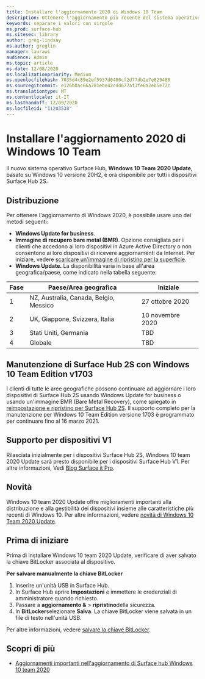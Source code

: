 ```yaml
---
title: Installare l'aggiornamento 2020 di Windows 10 Team
description: Ottenere l'aggiornamento più recente del sistema operativo Surface Hub, Windows 10 team 2020 Update.
keywords: separare i valori con virgole
ms.prod: surface-hub
ms.sitesec: library
author: greg-lindsay
ms.author: greglin
manager: laurawi
audience: Admin
ms.topic: article
ms.date: 12/08/2020
ms.localizationpriority: Medium
ms.openlocfilehash: 7035d4c89e2ef5937d0480cf2d77db2e7e829488
ms.sourcegitcommit: e126b8ac66a781ebe42cdd677af3fe6a2eb5e72c
ms.translationtype: MT
ms.contentlocale: it-IT
ms.lasthandoff: 12/09/2020
ms.locfileid: "11203538"
---
```

# Installare l'aggiornamento 2020 di Windows 10 Team 

Il nuovo sistema operativo Surface Hub, **Windows 10 Team 2020 Update**, basato su Windows 10 versione 20H2, è ora disponibile per tutti i dispositivi Surface Hub 2S.  

## Distribuzione

Per ottenere l'aggiornamento di Windows 2020, è possibile usare uno dei metodi seguenti:

- **Windows Update for business**.
- **Immagine di recupero bare metal (BMR)**. Opzione consigliata per i clienti che accedono ai loro dispositivi in Azure Active Directory o non consentono ai loro dispositivi di ricevere aggiornamenti da Internet. Per iniziare, vedere [scaricare un'immagine di ripristino per la superficie](https://support.microsoft.com/surfacerecoveryimage).
- **Windows Update.** La disponibilità varia in base all'area geografica/paese, come indicato nella tabella seguente:

| Fase | Paese/Area geografica                         | Iniziale          |
| ----- | -------------------------------------- | ----------------- |
| 1     | NZ, Australia, Canada, Belgio, Messico | 27 ottobre 2020  |
| 2     | UK, Giappone, Svizzera, Italia          | 10 novembre 2020 |
| 3     | Stati Uniti, Germania                            | TBD |
| 4     | Globale                                 | TBD  |

## Manutenzione di Surface Hub 2S con Windows 10 Team Edition v1703 

I clienti di tutte le aree geografiche possono continuare ad aggiornare i loro dispositivi di Surface Hub 2S usando Windows Update for business o usando un'immagine BMR (Bare Metal Recovery), come spiegato in [reimpostazione e ripristino per Surface Hub 2S](surface-hub-2s-recover-reset.md). Il supporto completo per la manutenzione per Windows 10 Team Edition versione 1703 è programmato per continuare fino al 16 marzo 2021.


## Supporto per dispositivi V1 

Rilasciata inizialmente per i dispositivi Surface Hub 2S, Windows 10 team 2020 Update sarà presto disponibile per i dispositivi Surface Hub V1. Per altre informazioni, Vedi [Blog Surface it Pro](https://techcommunity.microsoft.com/t5/surface-it-pro-blog/surface-hub-windows-10-team-2020-update-available-october-27/ba-p/1810739).
 
## Novità

Windows 10 team 2020 Update offre miglioramenti importanti alla distribuzione e alla gestibilità dei dispositivi insieme alle caratteristiche più recenti di Windows 10. Per altre informazioni, vedere [novità di Windows 10 Team 2020 Update](surface-hub-2020-update-whats-new.md).
 
## Prima di iniziare

Prima di installare Windows 10 team 2020 Update, verificare di aver salvato la chiave BitLocker associata al dispositivo. 

**Per salvare manualmente la chiave BitLocker**

1. Inserire un'unità USB in Surface Hub.
2. In Surface Hub aprire **Impostazioni** e immettere le credenziali di amministratore quando richiesto.
3. Passare a **aggiornamento &**  >  **ripristino**della sicurezza.
4. In **BitLocker**selezionare **Salva**. La chiave BitLocker viene salvata in un file di testo nell'unità USB.

Per altre informazioni, vedere [salvare la chiave BitLocker](save-bitlocker-key-surface-hub.md).

## Scopri di più

- [Aggiornamenti importanti nell'aggiornamento di Surface hub Windows 10 team 2020](https://techcommunity.microsoft.com/t5/surface-it-pro-blog/important-updates-on-the-surface-hub-windows-10-team-2020-update/ba-p/1960897)
